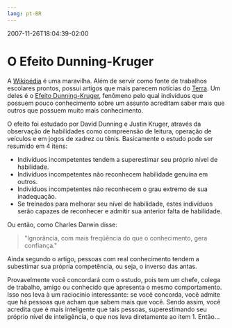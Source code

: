 ```yaml
---
lang: pt-BR
---
```


2007-11-26T18:04:39-02:00
# O Efeito Dunning-Kruger

A [Wikipédia](http://pt.wikipedia.org/) é uma maravilha. Além de servir como fonte de trabalhos escolares prontos, possui artigos que mais parecem notícias do [Terra](http://www.terra.com.br/). Um deles é o [Efeito Dunning-Kruger](http://pt.wikipedia.org/wiki/Efeito_Dunning-Kruger), fenômeno pelo qual indivíduos que possuem pouco conhecimento sobre um assunto acreditam saber mais que outros que possuem muito mais conhecimento.

O efeito foi estudado por David Dunning e Justin Kruger, através da observação de habilidades como compreensão de leitura, operação de veículos e em jogos de xadrez ou tênis. Basicamente o estudo pode ser resumido em 4 itens:

- Indivíduos incompetentes tendem a superestimar seu próprio nível de habilidade.
- Indivíduos incompetentes não reconhecem habilidade genuína em outros.
- Indivíduos incompetentes não reconhecem o grau extremo de sua inadequação.
- Se treinados para melhorar seu nível de habilidade, estes indivíduos serão capazes de reconhecer e admitir sua anterior falta de habilidade.

Ou então, como Charles Darwin disse:

> "Ignorância, com mais freqüência do que o conhecimento, gera confiança."

Ainda segundo o artigo, pessoas com real conhecimento tendem a subestimar sua própria competência, ou seja, o inverso das antas.

Provavelmente você concordará com o estudo, pois tem um chefe, colega de trabalho, amigo ou conhecido que apresenta o mesmo comportamento. Isso nos leva à um raciocínio interessante: se você concorda, você admite que há pessoas que acham que sabem mais que você. Sendo assim, você acredita que é mais inteligente que tais pessoas, superestimando seu próprio nível de inteligência, o que nos leva diretamente ao item 1. Então...
